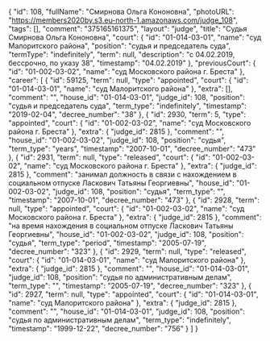 {
    "id": 108,
    "fullName": "Смирнова Ольга Кононовна",
    "photoURL": "https://members2020by.s3.eu-north-1.amazonaws.com/judge_108",
    "tags": [],
    "comment": "375165161375",
    "layout": "judge",
    "title": "Судья Смирнова Ольга Кононовна",
    "court": {
        "id": "01-014-03-01",
        "name": "суд Малоритского района",
        "position": "судья и председатель суда",
        "termType": "indefinitely",
        "term": null,
        "description": "c 04.02.2019, бессрочно, по указу 38",
        "timestamp": "04.02.2019"
    },
    "previousCourt": {
        "id": "01-002-03-02",
        "name": "суд Московского района г. Бреста"
    },
    "career": [
        {
            "id": 59125,
            "term": null,
            "type": "appointed",
            "court": {
                "id": "01-014-03-01",
                "name": "суд Малоритского района"
            },
            "extra": [],
            "comment": "",
            "house_id": "01-014-03-01",
            "judge_id": 108,
            "position": "судья и председатель суда",
            "term_type": "indefinitely",
            "timestamp": "2019-02-04",
            "decree_number": "38"
        },
        {
            "id": 2930,
            "term": 5,
            "type": "appointed",
            "court": {
                "id": "01-002-03-02",
                "name": "суд Московского района г. Бреста"
            },
            "extra": {
                "judge_id": 2815
            },
            "comment": "",
            "house_id": "01-002-03-02",
            "judge_id": 108,
            "position": "судья",
            "term_type": "years",
            "timestamp": "2007-10-01",
            "decree_number": "473"
        },
        {
            "id": 2931,
            "term": null,
            "type": "released",
            "court": {
                "id": "01-002-03-02",
                "name": "суд Московского района г. Бреста"
            },
            "extra": {
                "judge_id": 2815
            },
            "comment": "занимал должность в связи с нахождением в социальном отпуске Ласкович Татьяны Георгиевны",
            "house_id": "01-002-03-02",
            "judge_id": 108,
            "position": "судья",
            "term_type": "",
            "timestamp": "2007-10-01",
            "decree_number": "473"
        },
        {
            "id": 2928,
            "term": null,
            "type": "appointed",
            "court": {
                "id": "01-002-03-02",
                "name": "суд Московского района г. Бреста"
            },
            "extra": {
                "judge_id": 2815
            },
            "comment": "на время нахождения в социальном отпуске Ласкович Татьяны Георгиевны",
            "house_id": "01-002-03-02",
            "judge_id": 108,
            "position": "судья",
            "term_type": "period",
            "timestamp": "2005-07-19",
            "decree_number": "323"
        },
        {
            "id": 2929,
            "term": null,
            "type": "released",
            "court": {
                "id": "01-014-03-01",
                "name": "суд Малоритского района"
            },
            "extra": {
                "judge_id": 2815
            },
            "comment": "",
            "house_id": "01-014-03-01",
            "judge_id": 108,
            "position": "судья по административным делам",
            "term_type": "",
            "timestamp": "2005-07-19",
            "decree_number": "323"
        },
        {
            "id": 2927,
            "term": null,
            "type": "appointed",
            "court": {
                "id": "01-014-03-01",
                "name": "суд Малоритского района"
            },
            "extra": {
                "judge_id": 2815
            },
            "comment": "",
            "house_id": "01-014-03-01",
            "judge_id": 108,
            "position": "судья по административным делам",
            "term_type": "indefinitely",
            "timestamp": "1999-12-22",
            "decree_number": "756"
        }
    ]
}